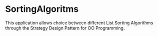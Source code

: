 # SortingAlgoritms
This application allows choice between different List Sorting Algorithms through the Strategy Design Pattern for OO Programming.

